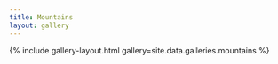 ```yaml
---
title: Mountains
layout: gallery
---
```


{% include gallery-layout.html gallery=site.data.galleries.mountains %}
